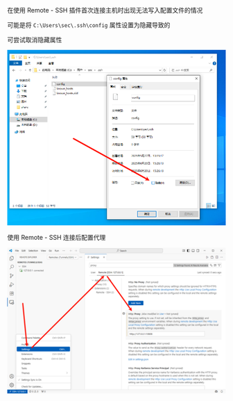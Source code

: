 在使用 Remote - SSH 插件首次连接主机时出现无法写入配置文件的情况

可能是将 `C:\Users\sec\.ssh\config` 属性设置为隐藏导致的

可尝试取消隐藏属性

![](./../../../../images/Issues_of_Visual_Studio_Code/%E5%8F%96%E6%B6%88%E9%9A%90%E8%97%8F%E5%B1%9E%E6%80%A7.png)

使用 Remote - SSH 连接后配置代理

![](./../../../../images/Issues_of_Visual_Studio_Code/%E4%BD%BF%E7%94%A8%20Remote%20-%20SSH%20%E8%BF%9E%E6%8E%A5%E5%90%8E%E9%85%8D%E7%BD%AE%E4%BB%A3%E7%90%86.png)